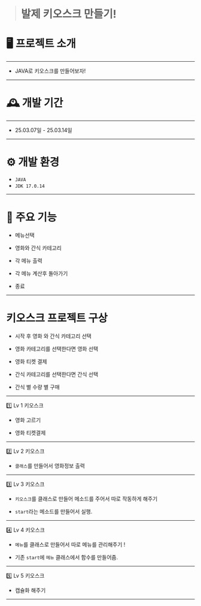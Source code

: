 > # 발제 키오스크 만들기!

<h1>🖥️ 프로젝트 소개</h1>

---

- JAVA로 키오스크를 만들어보자!<br>

---

<h1>🕰️ 개발 기간</h1>

---
- 25.03.07일 - 25.03.14일

---
<h1>⚙️ 개발 환경</h1>

- `JAVA`
- `JDK 17.0.14`
---
<h1>📌 주요 기능</h1>

- 메뉴선택

- 영화와 간식 카테고리

- 각 메뉴 출력

- 각 메뉴 계산후 돌아가기

- 종료

---

<h1>키오스크 프로젝트 구상</h1>

- 시작 후 영화 와 간식 카테고리 선택

- 영화 카테고리를 선택한다면 영화 선택

- 영화 티켓 결제

- 간식 카테고리를 선택한다면 간식 선택

- 간식 별 수량 별 구매

---

1️⃣ Lv 1 키오스크

- 영화 고르기

- 영화 티켓결제

---

2️⃣ Lv 2 키오스크

- `클래스`를 만들어서 영화정보 출력

---

3️⃣ Lv 3 키오스크

- `키오스크`를 클래스로 만들어 메소드를 주어서 따로 작동하게 해주기

- `start`라는 메소드를 만들어서 실행.

---

4️⃣ Lv 4 키오스크

-  `메뉴`를 클래스로 만들어서 따로 메뉴를 관리해주기 !

-  기존 `start`에 `메뉴` 클래스에서 함수를 만들어줌.

---
5️⃣ Lv 5 키오스크

- 캡슐화 해주기

---





